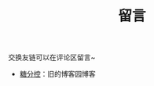 ﻿---
layout: comments
title: 留言
---
交换友链可以在评论区留言~

- [糖分控](https://www.cnblogs.com/chenyuan7)：旧的博客园博客
